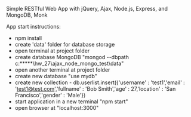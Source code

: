 Simple RESTful Web App with jQuery, Ajax, Node.js, Express, and MongoDB, Monk

App start instructions:
- npm install
- create 'data' folder for database storage
- open terminal at project folder
- create database MongoDB "mongod --dbpath c:\*****\hw_27\ajax_node_mongo_test\data"
- open another terminal at project folder
- create new database "use mydb"
- create new collection - db.userlist.insert({'username' : 'test1','email' : 'test1@test.com','fullname' : 'Bob Smith','age' : 27,'location' : 'San Francisco','gender' : 'Male'})
- start application in a new terminal "npm start"
- open browser at "localhost:3000"

